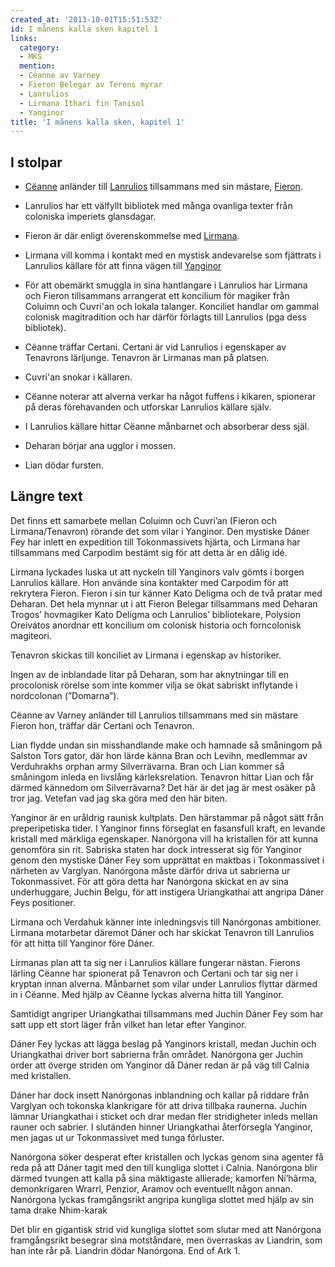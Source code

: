 ```yaml
---
created_at: '2013-10-01T15:51:53Z'
id: I månens kalla sken kapitel 1
links:
  category:
  - MKS
  mention:
  - Cëanne av Varney
  - Fieron Belegar av Terens myrar
  - Lanrulios
  - Lirmana Ithari fin Tanisol
  - Yanginor
title: 'I månens kalla sken, kapitel 1'
---
```


I stolpar
---------

-   [Cëanne] anländer till [Lanrulios] tillsammans med sin mästare, [Fieron].

<!-- -->

-   Lanrulios har ett välfyllt bibliotek med många ovanliga texter från coloniska imperiets
    glansdagar.

<!-- -->

-   Fieron är där enligt överenskommelse med [Lirmana].

<!-- -->

-   Lirmana vill komma i kontakt med en mystisk andevarelse som fjättrats i Lanrulios källare för
    att finna vägen till [Yanginor]

<!-- -->

-   För att obemärkt smuggla in sina hantlangare i Lanrulios har Lirmana och Fieron tillsammans
    arrangerat ett koncilium för magiker från Coluimn och Cuvri'an och lokala talanger. Konciliet
    handlar om gammal colonisk magitradition och har därför förlagts till Lanrulios (pga dess
    bibliotek).

<!-- -->

-   Cëanne träffar Certani. Certani är vid Lanrulios i egenskaper av Tenavrons lärljunge. Tenavron
    är Lirmanas man på platsen.

<!-- -->

-   Cuvri'an snokar i källaren.

<!-- -->

-   Cëanne noterar att alverna verkar ha något fuffens i kikaren, spionerar på deras förehavanden
    och utforskar Lanrulios källare själv.

<!-- -->

-   I Lanrulios källare hittar Cëanne månbarnet och absorberar dess själ.

<!-- -->

-   Deharan börjar ana ugglor i mossen.

<!-- -->

-   Lian dödar fursten.

Längre text
-----------

Det finns ett samarbete mellan Coluimn och Cuvri’an (Fieron och Lirmana/Tenavron) rörande det som
vilar i Yanginor. Den mystiske Dáner Fey har inlett en expedition till Tokonmassivets hjärta, och
Lirmana har tillsammans med Carpodim bestämt sig för att detta är en dålig idé.

Lirmana lyckades luska ut att nyckeln till Yanginors valv gömts i borgen Lanrulios källare. Hon
använde sina kontakter med Carpodim för att rekrytera Fieron. Fieron i sin tur känner Kato Deligma
och de två pratar med Deharan. Det hela mynnar ut i att Fieron Belegar tillsammans med Deharan
Trogos’ hovmagiker Kato Deligma och Lanrulios’ bibliotekare, Polysion Oreivátos anordnar ett
koncilium om colonisk historia och forncolonisk magiteori.

Tenavron skickas till konciliet av Lirmana i egenskap av historiker.

Ingen av de inblandade litar på Deharan, som har aknytningar till en procolonisk rörelse som inte
kommer vilja se ökat sabriskt inflytande i nordcolonan (”Domarna”).

Cëanne av Varney anländer till Lanrulios tillsammans med sin mästare Fieron hon, träffar där Certani
och Tenavron.

Lian flydde undan sin misshandlande make och hamnade så småningom på Salston Tors gator, där hon
lärde känna Bran och Levihn, medlemmar av Verduhrakhs orphan army Silverrävarna. Bran och Lian
kommer så småningom inleda en livslång kärleksrelation. Tenavron hittar Lian och får därmed kännedom
om Silverrävarna? Det här är det jag är mest osäker på tror jag. Vetefan vad jag ska göra med den
här biten.

Yanginor är en uråldrig raunisk kultplats. Den härstammar på något sätt från preperipetiska tider. I
Yanginor finns förseglat en fasansfull kraft, en levande kristall med märkliga egenskaper. Nanórgona
vill ha kristallen för att kunna genomföra sin rit. Sabriska staten har dock intresserat sig för
Yanginor genom den mystiske Dáner Fey som upprättat en maktbas i Tokonmassivet i närheten av
Varglyan. Nanórgona måste därför driva ut sabrierna ur Tokonmassivet. För att göra detta har
Nanórgona skickat en av sina underhuggare, Juchin Belgu, för att instigera Uriangkathai att angripa
Dáner Feys positioner.

Lirmana och Verdahuk känner inte inledningsvis till Nanórgonas ambitioner. Lirmana motarbetar
däremot Dáner och har skickat Tenavron till Lanrulios för att hitta till Yanginor före Dáner.

Lirmanas plan att ta sig ner i Lanrulios källare fungerar nästan. Fierons lärling Cëanne har
spionerat på Tenavron och Certani och tar sig ner i kryptan innan alverna. Månbarnet som vilar under
Lanrulios flyttar därmed in i Cëanne. Med hjälp av Cëanne lyckas alverna hitta till Yanginor.

Samtidigt angriper Uriangkathai tillsammans med Juchin Dáner Fey som har satt upp ett stort läger
från vilket han letar efter Yanginor.

Dáner Fey lyckas att lägga beslag på Yanginors kristall, medan Juchin och Uriangkathai driver bort
sabrierna från området. Nanórgona ger Juchin order att överge striden om Yanginor då Dáner redan är
på väg till Calnia med kristallen.

Dáner har dock insett Nanórgonas inblandning och kallar på riddare från Varglyan och tokonska
klankrigare för att driva tillbaka raunerna. Juchin lämnar Uriangkathai i sticket och drar medan
fler stridigheter inleds mellan rauner och sabrier. I slutänden hinner Uriangkathai återförsegla
Yanginor, men jagas ut ur Tokonmassivet med tunga förluster.

Nanórgona söker desperat efter kristallen och lyckas genom sina agenter få reda på att Dáner tagit
med den till kungliga slottet i Calnia. Nanórgona blir därmed tvungen att kalla på sina mäktigaste
allierade; kamorfen Ní’hârma, demonkrigaren Wrarrl, Penzior, Aramov och eventuellt någon annan.
Nanórgona lyckas framgångsrikt angripa kungliga slottet med hjälp av sin tama drake Nhim-karak

Det blir en gigantisk strid vid kungliga slottet som slutar med att Nanórgona framgångsrikt besegrar
sina motståndare, men överraskas av Liandrin, som han inte rår på. Liandrin dödar Nanórgona. End of
Ark 1.

  [Cëanne]: Cëanne_av_Varney
  [Lanrulios]: Lanrulios
  [Fieron]: Fieron_Belegar_av_Terens_myrar
  [Lirmana]: Lirmana_Ithari_fin_Tanisol
  [Yanginor]: Yanginor